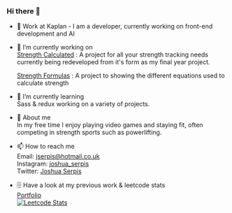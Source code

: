 ### Hi there 👋

<!--
**Styrle/Styrle** is a ✨ _special_ ✨ repository because its `README.md` (this file) appears on your GitHub profile.

Here are some ideas to get you started:
-->  

- 🏡 Work at Kaplan - I am a developer, currently working on front-end development and AI 

- 🔭 I’m currently working on  
[Strength Calculated](https://github.com/Styrle/Strength-calculated)
: A project for all your strength tracking needs
currently being redeveloped from it's form as my final year project.  

  [Strength Formulas](https://github.com/Styrle/Strength-formulas)
: A project to showing the different equations used to calculate strength  

- 🌱 I’m currently learning  
Sass & redux working on a variety of projects.    
- 💬 About me  
In my free time I enjoy playing video games and staying fit, often competing in strength sports such as powerlifting.
- 📫 How to reach me  
Email: jserpis@hotmail.co.uk  
Instagram: <a href="https://www.instagram.com/joshua_serpis/" target="_blank">joshua_serpis</a>  
Twitter: <a href="https://twitter.com/Joshua_serpis" target="-twitter">Joshua Serpis</a>  

- 🗄️ Have a look at my previous work & leetcode stats  
[Portfolio](https://styrle.github.io/Personal-portfolio/work.html)  
[![Leetcode Stats](https://leetcard.jacoblin.cool/Styrle)](https://leetcode.com/Styrle)

